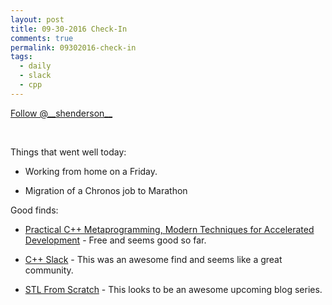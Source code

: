 ```yaml
---
layout: post
title: 09-30-2016 Check-In
comments: true
permalink: 09302016-check-in
tags:
  - daily
  - slack
  - cpp
---
```


<div><!-- <a href="https://twitter.com/share" class="twitter-share-button" data-via="__shenderson__">Tweet</a> --><a class="twitter-follow-button" data-show-count="false" href="https://twitter.com/__shenderson__">Follow @__shenderson__</a> <script>!function(d,s,id){var js,fjs=d.getElementsByTagName(s)[0],p=/^http:/.test(d.location)?'http':'https';if(!d.getElementById(id)){js=d.createElement(s);js.id=id;js.src=p+'://platform.twitter.com/widgets.js';fjs.parentNode.insertBefore(js,fjs);}}(document, 'script', 'twitter-wjs');</script></div>

<script>!function(d,s,id){var js,fjs=d.getElementsByTagName(s)[0];if(!d.getElementById(id)){js=d.createElement(s);js.id=id;js.src="//platform.twitter.com/widgets.js";fjs.parentNode.insertBefore(js,fjs);}}(document,"script","twitter-wjs");</script>

&nbsp;

Things that went well today:

  * Working from home on a Friday.

  * Migration of a Chronos job to Marathon

Good finds:

  * [Practical C++ Metaprogramming, Modern Techniques for Accelerated Development](http://www.oreilly.com/programming/free/practical-c-plus-plus-metaprogramming.csp) - Free and seems good so far.

  * [C++ Slack](http://cpplang.diegostamigni.com/) - This was an awesome find and seems like a great community.

  * [STL From Scratch](http://voidae.com/blog/2016/9/28/stl-from-scratch-introduction) - This looks to be an awesome upcoming blog series.

